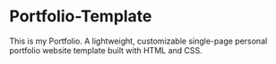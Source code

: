 # Portfolio-Template
This is my Portfolio. A lightweight, customizable single-page personal portfolio website template built with HTML and CSS.
